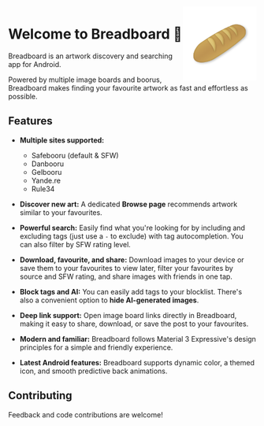 <img src=".github/assets/breadboard.png" align="right" height="150" width="150">

# Welcome to Breadboard 🥖

Breadboard is an artwork discovery and searching app for Android.

Powered by multiple image boards and boorus, Breadboard makes finding your favourite artwork as fast and effortless as possible.

## Features

- **Multiple sites supported:**
  - Safebooru (default & SFW)
  - Danbooru
  - Gelbooru
  - Yande.re
  - Rule34


- **Discover new art:** A dedicated **Browse page** recommends artwork similar to your favourites.


- **Powerful search:** Easily find what you're looking for by including and excluding tags (just use a `-` to exclude) with tag autocompletion. You can also filter by SFW rating level.


- **Download, favourite, and share:** Download images to your device or save them to your favourites to view later, filter your favourites by source and SFW rating, and share images with friends in one tap.


- **Block tags and AI:** You can easily add tags to your blocklist. There's also a convenient option to **hide AI-generated images**.


- **Deep link support:** Open image board links directly in Breadboard, making it easy to share, download, or save the post to your favourites.


- **Modern and familiar:** Breadboard follows Material 3 Expressive's design principles for a simple and friendly experience.


- **Latest Android features:** Breadboard supports dynamic color, a themed icon, and smooth predictive back animations.


## Contributing

Feedback and code contributions are welcome!
